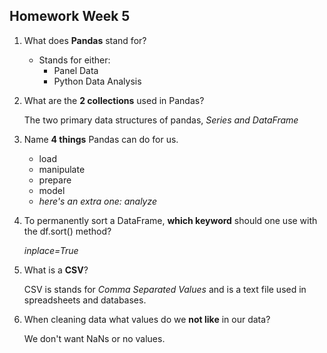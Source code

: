 ## Homework **Week 5**

1. What does **Pandas** stand for?

    * Stands for either:
        * Panel Data
        * Python Data Analysis

1. What are the **2 collections** used in Pandas?

    The two primary data structures of pandas, *Series and DataFrame*

1. Name **4 things** Pandas can do for us.

    * load
    * manipulate
    * prepare
    * model
    * _here's an extra one: analyze_

1. To permanently sort a DataFrame, **which keyword** should one use with the df.sort() method?

    *inplace=True*

1. What is a **CSV**?

    CSV is stands for *Comma Separated Values* and is a text file used in spreadsheets and databases.

1. When cleaning data what values do we **not like** in our data?

    We don't want NaNs or no values.
